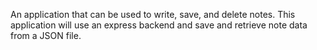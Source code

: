An application that can be used to write, save, and delete notes. This application will use an express backend and save and retrieve note data from a JSON file.